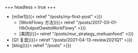 +++
headless = true
+++

- [m5w1]({{< relref "/posts/my-first-post" >}})
  - [WorkFlowy 方法]({{< relref "/posts/2017-03-01-HbOutputOwetoWorkFlowy" >}})
  - [美团]({{< relref "/posts/mur_strategy_meituanfood" >}})
- [Q1 复盘]({{< relref "/posts/2021-04-13-review2021Q1" >}})
- [blog]({{< relref "/posts" >}})
